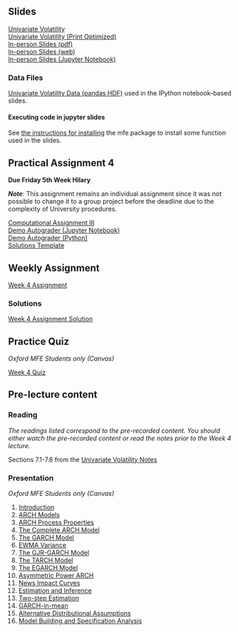 <!--
.. title: Financial Econometrics II: Week 4
.. slug: hilary-term-4
.. date: 2020-11-27 17:51:04 UTC
.. tags: teaching, mfe
.. category: teaching 
.. link: 
.. description: Teaching resources for MFE Financial Econometrics II Week 4
.. type: text
.. jumbotron_color: #002147
.. jumbotron_light: True
.. jumbotron: MFE Financial Econometrics II: Week 4
.. jumbotron_text: Teaching material from Week 4.
-->

## Slides

[Univariate Volatility](/files/teaching/mfe/slides/univariate-volatility-slides_2020-2021.pdf) <br />
[Univariate Volatility (Print Optimized)](/files/teaching/mfe/slides/univariate-volatility-slides-2020-2021-print.pdf) <br />
[In-person Slides (pdf)](/files/teaching/mfe/slides/univariate-volatility-slides-2020-21-in-person-week-4.pdf)  <br />
[In-person Slides (web)](/files/teaching/mfe/slides/univariate-volatility-slides-2020-21-in-person-week-4.html)  <br />
[In-person Slides (Jupyter Notebook)](/files/teaching/mfe/slides/univariate-volatility-slides-2020-21-in-person-week-4.ipynb) 

### Data Files

[Univariate Volatility Data (pandas HDF)](/files/teaching/mfe/data/univariate-volatility-data.h5) used in the IPython notebook-based slides.

#### Executing code in jupyter slides
See [the instructions for installing](../running-notebooks) the mfe package to install some 
function used in the slides.

## Practical Assignment 4

**Due Friday 5th Week Hilary**

**_Note_**: This assignment remains an individual assignment since it was not possible to change it to a group project before the deadline due to the complexity of University procedures.

[Computational Assignment III](/files/teaching/mfe/assignments/mfe-fe-computational-exercise-3-2020-2021.pdf) <br />
[Demo Autograder (Jupyter Notebook)](/files/teaching/mfe/assignments/demo-autograder-pw3.ipynb) <br />
[Demo Autograder (Python)](/files/teaching/mfe/assignments/demo-autograder-pw3.py) <br />
[Solutions Template](/files/teaching/mfe/assignments/solutions-pw3.py)

## Weekly Assignment

[Week 4 Assignment](/files/teaching/mfe/homework/ht-week-4-assignment.pdf) 

### Solutions ###

[Week 4 Assignment Solution](/files/teaching/mfe/homework/ht-week-4-assignment-answers.pdf)

## Practice Quiz

_Oxford MFE Students only (Canvas)_

[Week 4 Quiz](https://canvas.sbs.ox.ac.uk/courses/1914/quizzes/2092)


## Pre-lecture content

### Reading

_The readings listed correspond to the pre-recorded content. You should either
watch the pre-recorded content or read the notes prior to the Week 4 lecture._

Sections 7.1-7.6 from the [Univariate Volatility Notes](/files/teaching/mfe/notes/financial-econometrics-2020-2021-chapter-5.pdf)

### Presentation

_Oxford MFE Students only (Canvas)_

1. [Introduction](https://ox.cloud.panopto.eu/Panopto/Pages/Viewer.aspx?id=0868fc5f-bdf7-4f4f-b42d-acbe00f90f76)
2. [ARCH Models](https://ox.cloud.panopto.eu/Panopto/Pages/Viewer.aspx?id=9d40c647-8572-4bab-b23e-acbe00f27950)
3. [ARCH Process Properties](https://ox.cloud.panopto.eu/Panopto/Pages/Viewer.aspx?id=3319b2e8-1cec-4674-8755-acbe00f2715f)
4. [The Complete ARCH Model](https://ox.cloud.panopto.eu/Panopto/Pages/Viewer.aspx?id=a8df4e5c-6946-4e11-abb2-acbe00b00cc6)
5. [The GARCH Model](https://ox.cloud.panopto.eu/Panopto/Pages/Viewer.aspx?id=807b68e0-753d-40c4-ad5a-acbd013544c6)
6. [EWMA Variance](https://ox.cloud.panopto.eu/Panopto/Pages/Viewer.aspx?id=ea81b2a5-7c3c-422a-8cf6-acbd01250fa8)
7. [The GJR-GARCH Model](https://ox.cloud.panopto.eu/Panopto/Pages/Viewer.aspx?id=5ef5ff5d-e63c-4c4f-8e86-acbd012515bb)
8. [The TARCH Model](https://ox.cloud.panopto.eu/Panopto/Pages/Viewer.aspx?id=6bcb2617-e250-44c5-bc98-acbd01251ad0)
9. [The EGARCH Model](https://ox.cloud.panopto.eu/Panopto/Pages/Viewer.aspx?id=ae59f23c-ef19-47f2-b3f9-acbd01252014)
10. [Asymmetric Power ARCH](https://ox.cloud.panopto.eu/Panopto/Pages/Viewer.aspx?id=2031d193-dcdc-4749-8c86-acbe00b00759)
11. [News Impact Curves](https://ox.cloud.panopto.eu/Panopto/Pages/Viewer.aspx?id=b43a6451-849a-4117-a12a-acc000e1c314)
12. [Estimation and Inference](https://ox.cloud.panopto.eu/Panopto/Pages/Viewer.aspx?id=ba2bfbea-41dc-4053-b82e-acbe00b00180)
13. [Two-step Estimation](https://ox.cloud.panopto.eu/Panopto/Pages/Viewer.aspx?id=ae80ce62-eb13-45a9-96d4-acc000d6f4c9)
14. [GARCH-in-mean](https://ox.cloud.panopto.eu/Panopto/Pages/Viewer.aspx?id=f9a42ff8-86a5-47ef-9590-acc000d70dce)
15. [Alternative Distributional Assumptions](https://ox.cloud.panopto.eu/Panopto/Pages/Viewer.aspx?id=f3b68dd7-f5ee-42e9-bb56-acc200fef333)
16. [Model Building and Specification Analysis](https://ox.cloud.panopto.eu/Panopto/Pages/Viewer.aspx?id=e931a3ab-7ae3-4eda-a981-acc200fefaaf)
